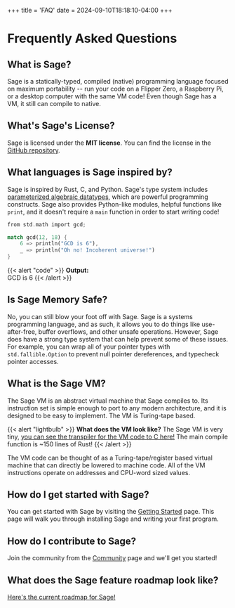 +++
title = 'FAQ'
date = 2024-09-10T18:18:10-04:00
+++

# Frequently Asked Questions

## What is Sage?

Sage is a statically-typed, compiled (native) programming language focused on maximum portability -- run your code on a Flipper Zero, a Raspberry Pi, or a desktop computer with the same VM code! Even though Sage has a VM, it still can compile to native.

## What's Sage's License?

Sage is licensed under the **MIT license**. You can find the license in the [GitHub repository](https://github.com/adam-mcdaniel/sage).

## What languages is Sage inspired by?

Sage is inspired by Rust, C, and Python. Sage's type system includes [parameterized algebraic datatypes](https://en.wikipedia.org/wiki/Generalized_algebraic_data_type), which are powerful programming constructs. Sage also provides Python-like modules, helpful functions like `print`, and it doesn't require a `main` function in order to start writing code!

```rs
from std.math import gcd;

match gcd(12, 18) {
    6 => println("GCD is 6"),
    _ => println("Oh no! Incoherent universe!")
}
```
{{< alert "code" >}}
**Output:**<br/>
GCD is 6
{{< /alert >}}

## Is Sage Memory Safe?

No, you can still blow your foot off with Sage. Sage is a systems programming language, and as such, it allows you to do things like use-after-free, buffer overflows, and other unsafe operations. However, Sage does have a strong type system that can help prevent some of these issues. For example, you can wrap all of your pointer types with `std.fallible.Option` to prevent null pointer dereferences, and typecheck pointer accesses.

## What is the Sage VM?

The Sage VM is an abstract virtual machine that Sage compiles to. Its instruction set is simple enough to port to any modern architecture, and it is designed to be easy to implement. The VM is Turing-tape based.

{{< alert "lightbulb" >}}
**What does the VM look like?** The Sage VM is very tiny, [you can see the transpiler for the VM code to C here!](https://github.com/adam-mcdaniel/sage/blob/main/src/targets/c.rs) The main compile function is ~150 lines of Rust!
{{< /alert >}}

The VM code can be thought of as a Turing-tape/register based virtual machine that can directly be lowered to machine code. All of the VM instructions operate on addresses and CPU-word sized values.

## How do I get started with Sage?

You can get started with Sage by visiting the [Getting Started](../getting-started) page. This page will walk you through installing Sage and writing your first program.

## How do I contribute to Sage?

Join the community from the [Community](../community) page and we'll get you started!

## What does the Sage feature roadmap look like?

[Here's the current roadmap for Sage!](https://github.com/adam-mcdaniel/sage?tab=readme-ov-file#feature-roadmap)
